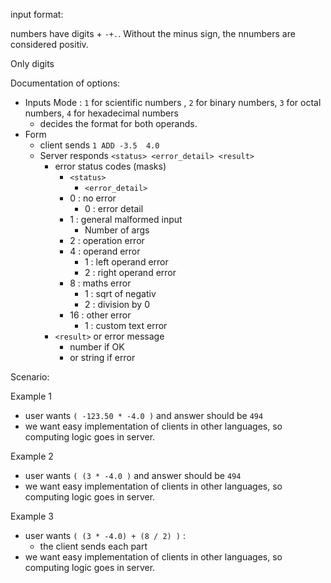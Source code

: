 



input format:

numbers have digits + `-+.`. Without the minus sign, the nnumbers are considered positiv.

Only digits



Documentation of options:

- Inputs Mode : `1` for scientific numbers , `2` for binary numbers, `3` for octal numbers, `4` for hexadecimal numbers
  - decides the format for both operands.
- Form
  - client sends `1 ADD -3.5  4.0`
  - Server responds `<status> <error_detail> <result>`
    - error status codes (masks)
      - `<status>`
        - `<error_detail>`
      - 0 : no error
        - 0 : error detail
      - 1 : general malformed input
        - Number of args
      - 2 : operation error
      - 4 : operand error
        - 1 : left operand error
        - 2 : right operand error
      - 8 : maths error
        - 1 : sqrt of negativ
        - 2 : division by 0
      - 16 : other error
        - 1 : custom text error
    - `<result>` or error message
      - number if OK
      - or string if error



Scenario:

Example 1

- user wants `( -123.50 * -4.0 )` and answer should be `494`
- we want easy implementation of clients in other languages, so computing logic goes in server.



Example 2

- user wants `( (3 * -4.0 )` and answer should be `494`
- we want easy implementation of clients in other languages, so computing logic goes in server.





Example 3

- user wants `( (3 * -4.0) + (8 / 2) )`  :
  - the client sends each part 
- we want easy implementation of clients in other languages, so computing logic goes in server.



